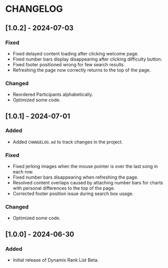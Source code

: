 # CHANGELOG

## [1.0.2] - 2024-07-03

### Fixed
- Fixed delayed content loading after clicking welcome page.
- Fixed number bars display disappearing after clicking difficulty button.
- Fixed footer positioned wrong for few search results.
- Refreshing the page now correctly returns to the top of the page.

### Changed
- Reordered Participants alphabetically.
- Optimized some code.

## [1.0.1] - 2024-07-01

### Added
- Added `CHANGELOG.md` to track changes in the project.

### Fixed
- Fixed jerking images when the mouse pointer is over the last song in each row.
- Fixed number bars disappearing when refreshing the page.
- Resolved content overlaps caused by attaching number bars for charts with personal differences to the top of the page.
- Corrected footer position issue during search box usage.

### Changed
- Optimized some code.

## [1.0.0] - 2024-06-30

### Added
- Initial release of Dynamix Rank List Beta.